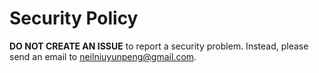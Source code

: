 # Security Policy

**DO NOT CREATE AN ISSUE** to report a security problem. Instead, please send an email to [neilniuyunpeng@gmail.com](mailto:neilniuyunpeng@gmail.com).
